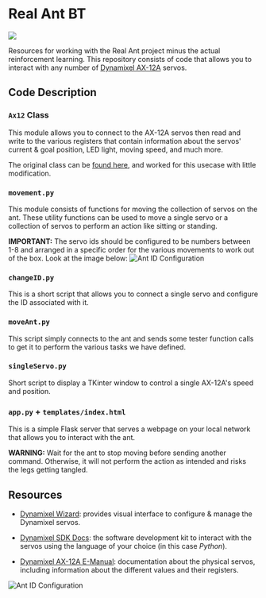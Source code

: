 # Real Ant BT

<a href="https://www.youtube.com/watch?v=fSu-80Ofek4"><img src="images/realant.jpg"></a>


Resources for working with the Real Ant project minus the actual reinforcement
learning. This repository consists of code that allows you to interact with any
number of [Dynamixel AX-12A](https://www.robotis.us/dynamixel-ax-12a/) servos.

## Code Description

### `Ax12` Class

This module allows you to connect to the AX-12A servos then read and write to
the various registers that contain information about the servos' current & goal
position, LED light, moving speed, and much more.

The original class can be [found here](https://github.com/aakieu/ax12_control),
and worked for this usecase with little modification.

### `movement.py`

This module consists of functions for moving the collection of servos on the
ant. These utility functions can be used to move a single servo or a collection
of servos to perform an action like sitting or standing.

**IMPORTANT:** The servo ids should be configured to be numbers between 1-8 and
arranged in a specific order for the various movements to work out of the box.
Look at the image below: ![Ant ID Configuration](/images/id_config.jpg)

### `changeID.py`

This is a short script that allows you to connect a single servo and configure
the ID associated with it.

### `moveAnt.py`

This script simply connects to the ant and sends some tester function calls to
get it to perform the various tasks we have defined.

### `singleServo.py`

Short script to display a TKinter window to control a single AX-12A's speed and
position.

### `app.py` + `templates/index.html`

This is a simple Flask server that serves a webpage on your local network that
allows you to interact with the ant.

**WARNING:** Wait for the ant to stop moving before sending another command.
Otherwise, it will not perform the action as intended and risks the legs
getting tangled.

## Resources

- [Dynamixel
  Wizard](https://emanual.robotis.com/docs/en/software/dynamixel/dynamixel_wizard2/):
provides visual interface to configure & manage the Dynamixel servos.

- [Dynamixel SDK
  Docs](https://emanual.robotis.com/docs/en/software/dynamixel/dynamixel_sdk/overview/):
the software development kit to interact with the servos using the language of
your choice (in this case _Python_).

- [Dynamixel AX-12A
  E-Manual](https://emanual.robotis.com/docs/en/dxl/ax/ax-12a/): documentation
about the physical servos, including information about the different values and
their registers.

![Ant ID Configuration](/images/front.jpg)
